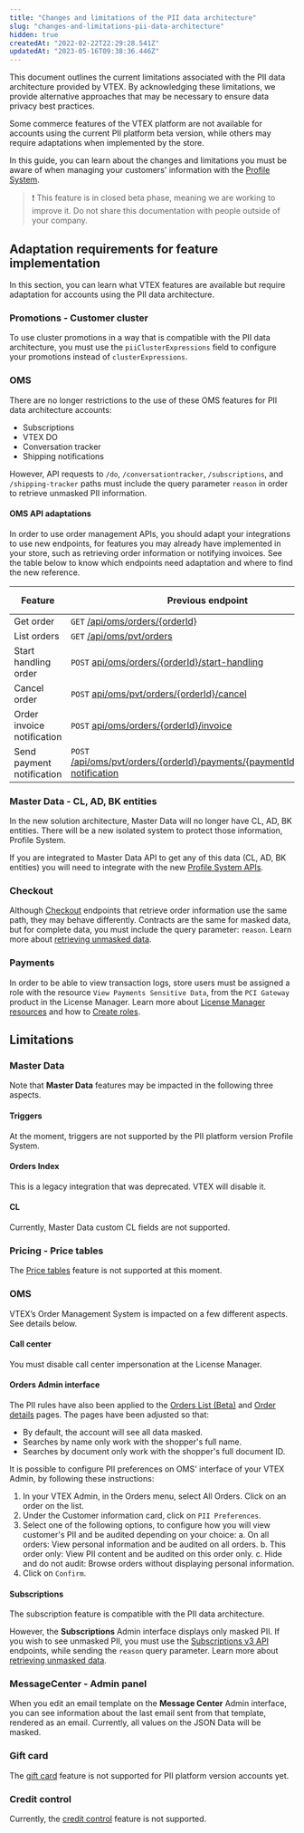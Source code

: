 ```yaml
---
title: "Changes and limitations of the PII data architecture"
slug: "changes-and-limitations-pii-data-architecture"
hidden: true
createdAt: "2022-02-22T22:29:28.541Z"
updatedAt: "2023-05-16T09:38:36.446Z"
---
```

This document outlines the current limitations associated with the PII data architecture provided by VTEX. By acknowledging these limitations, we provide alternative approaches that may be necessary to ensure data privacy best practices.

Some commerce features of the VTEX platform are not available for accounts using the current PII platform beta version, while others may require adaptations when implemented by the store.

In this guide, you can learn about the changes and limitations you must be aware of when managing your customers' information with the [Profile System](https://developers.vtex.com/docs/guides/profile-system).

>❗ This feature is in closed beta phase, meaning we are working to improve it. Do not share this documentation with people outside of your company.

## Adaptation requirements for feature implementation

In this section, you can learn what VTEX features are available but require adaptation for accounts using the PII data architecture.

### Promotions - Customer cluster

To use cluster promotions in a way that is compatible with the PII data architecture, you must use the `piiClusterExpressions` field to configure your promotions instead of `clusterExpressions`.

### OMS

There are no longer restrictions to the use of these OMS features for PII data architecture accounts:

- Subscriptions
- VTEX DO
- Conversation tracker
- Shipping notifications

However, API requests to `/do`, `/conversationtracker`, `/subscriptions`, and `/shipping-tracker` paths must include the query parameter `reason` in order to retrieve unmasked PII information.

#### OMS API adaptations

In order to use order management APIs, you should adapt your integrations to use new endpoints, for features you may already have implemented in your store, such as retrieving order information or notifying invoices. See the table below to know which endpoints need adaptation and where to find the new reference.

| **Feature**                | **Previous endpoint**                                                                                                                                         | **New endpoint (PII data architecture)**                                                                                                                                        | **Payload changed** |
|----------------------------|---------------------------------------------------------------------------------------------------------------------------------------------------------------|-------------------------------------------------------------------------------------------------------------------------------------------------------------------------|---------------------|
| Get order                  | `GET` [/api/oms/orders/{orderId}](https://developers.vtex.com/vtex-rest-api/reference/getorder)                                                               | `GET` [/api/orders/pvt/document/{orderId}](https://developers.vtex.com/docs/api-reference/orders-api-pii-version#get-/api/orders/pvt/document/-orderId-)                                                    | No                  |
| List orders                | `GET` [/api/oms/pvt/orders](https://developers.vtex.com/vtex-rest-api/reference/listorders)                                                                   | `POST` [/api/orders/extendsearch/orders](https://developers.vtex.com/docs/api-reference/orders-api-pii-version#post-/api/orders/extendsearch/orders)                                                    | Yes                 |
| Start handling order       | `POST` [api/oms/orders/{orderId}/start-handling](https://developers.vtex.com/docs/api-reference/orders-api#post-/api/oms/pvt/orders/-orderId-/start-handling)                                           | `POST` [/api/orders/pvt/document/{orderId}/actions/start-handling](https://developers.vtex.com/docs/api-reference/orders-api-pii-version#post-/api/orders/pvt/document/-orderId-/actions/start-handling)                       | No                  |
| Cancel order               | `POST` [api/oms/pvt/orders/{orderId}/cancel](https://developers.vtex.com/docs/api-reference/orders-api#post-/api/oms/pvt/orders/-orderId-/cancel)                                                 | `POST` [/api/orders/pvt/document/{orderId}/cancel](https://developers.vtex.com/docs/api-reference/orders-api-pii-version#post-/api/orders/pvt/document/-orderId-/cancel)                                         | No                  |
| Order invoice notification | `POST` [api/oms/orders/{orderId}/invoice](https://developers.vtex.com/docs/api-reference/orders-api#post-/api/oms/pvt/orders/-orderId-/invoice)                                            | `POST` [api/orders/pvt/document/{orderId}/invoices](https://developers.vtex.com/docs/api-reference/orders-api-pii-version#post-/api/orders/pvt/document/-orderId-/invoices)                                | Yes                 |
| Send payment notification  | `POST` [/api/oms/pvt/orders/{orderId}/payments/{paymentId}/payment-notification](https://developers.vtex.com/docs/api-reference/orders-api/#post-/api/oms/pvt/orders/-orderId-/payments/-paymentId-/payment-notification) | `POST` [/api/orders/pvt/document/{orderId}/payment/{paymentId}/notify-payment](https://developers.vtex.com/docs/api-reference/orders-api-pii-version#post-/api/orders/pvt/document/-orderId-/payment/-paymentId-/notify-payment) | No                  |

### Master Data - CL, AD, BK entities

In the new solution architecture, Master Data will no longer have CL, AD, BK entities. There will be a new isolated system to protect those information, Profile System.

If you are integrated to Master Data API to get any of this data (CL, AD, BK entities) you will need to integrate with the new [Profile System APIs](https://developers.vtex.com/vtex-rest-api/docs/profile-system).

### Checkout

Although [Checkout](https://developers.vtex.com/docs/guides/orderform-fields) endpoints that retrieve order information use the same path, they may behave differently. Contracts are the same for masked data, but for complete data, you must include the query parameter: `reason`. Learn more about [retrieving unmasked data](https://developers.vtex.com/docs/guides/profile-system#masked-data).

### Payments

In order to be able to view transaction logs, store users must be assigned a role with the resource `View Payments Sensitive Data`, from the `PCI Gateway` product in the License Manager. Learn more about [License Manager resources](https://help.vtex.com/en/tutorial/license-manager-resources--3q6ztrC8YynQf6rdc6euk3) and how to [Create roles](https://help.vtex.com/en/tutorial/roles--7HKK5Uau2H6wxE1rH5oRbc#creating-a-role).


## Limitations

### Master Data

Note that **Master Data** features may be impacted in the following three aspects.

#### Triggers

At the moment, triggers are not supported by the PII platform version Profile System.

#### Orders Index 

This is a legacy integration that was deprecated. VTEX will disable it.

#### CL

Currently, Master Data custom CL fields are not supported.

### Pricing - Price tables

The [Price tables](https://help.vtex.com/en/tutorial/creating-price-tables--58YmY2Iwggyw4WeSCGg24S#) feature is not supported at this moment.

### OMS

VTEX’s Order Management System is impacted on a few different aspects. See details below.

#### Call center

You must disable call center impersonation at the License Manager.

#### Orders Admin interface

The PII rules have also been applied to the [Orders List (Beta)](https://help.vtex.com/tutorial/order-list-beta--2QTduKHAJMFIZ3BAsi6Pi) and [Order details](https://help.vtex.com/tutorial/order-details-page-beta--2Y75n54Cc9VizrlG1N6ZNl) pages. The pages have been adjusted so that: 

- By default, the account will see all data masked.
- Searches by name only work with the shopper's full name.
- Searches by document only work with the shopper's full document ID.

It is possible to configure PII preferences on OMS' interface of your VTEX Admin, by following these instructions:

1. In your VTEX Admin, in the Orders menu, select All Orders. Click on an order on the list.
2. Under the Customer information card, click on `PII Preferences`. 
3. Select one of the following options, to configure how you will view customer's PII and be audited depending on your choice:
    a. On all orders: View personal information and be audited on all orders.
    b. This order only: View PII content and be audited on this order only.
    c. Hide and do not audit: Browse orders without displaying personal information.
4. Click on `Confirm`.

#### Subscriptions

The subscription feature is compatible with the PII data architecture.

However, the **Subscriptions** Admin interface displays only masked PII. If you wish to see unmasked PII, you must use the [Subscriptions v3 API](https://developers.vtex.com/docs/api-reference/subscriptions-api-v3) endpoints, while sending the `reason` query parameter. Learn more about [retrieving unmasked data](https://developers.vtex.com/docs/guides/profile-system#masked-data).

### MessageCenter - Admin panel

When you edit an email template on the **Message Center** Admin interface, you can see information about the last email sent from that template, rendered as an email. Currently, all values on the JSON Data will be masked.

### Gift card

The [gift card](https://help.vtex.com/en/subcategory/gift-card--3qWeS7abxCyC0G0GMq42gA#) feature is not supported for PII platform version accounts yet.

### Credit control

Currently, the [credit control](https://help.vtex.com/en/search?page=1&q=credit%20control) feature is not supported.